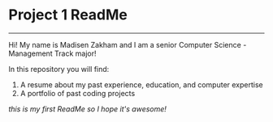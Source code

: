 # Project 1 ReadMe

***

Hi! My name is Madisen Zakham and I am a senior Computer Science - Management Track major! 

In this repository you will find:
1. A resume about my past experience, education, and computer expertise
2. A portfolio of past coding projects

_this is my first ReadMe so I hope it's awesome!_
